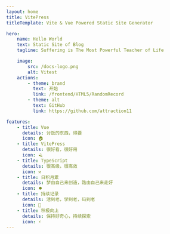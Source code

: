 ```yaml
---
layout: home
title: VitePress
titleTemplate: Vite & Vue Powered Static Site Generator

hero:
    name: Hello World
    text: Static Site of Blog
    tagline: Suffering is The Most Powerful Teacher of Life

    image:
        src: /docs-logo.png
        alt: Vitest
    actions:
        - theme: brand
          text: 开始
          link: /frontend/HTML5/RandomRecord
        - theme: alt
          text: GitHub
          link: https://github.com/attraction11

features:
    - title: Vue
      details: 讨饭的东西，得要
      icon: 🏠
    - title: VitePress
      details: 很好看，很好用
      icon: 🪒
    - title: TypeScript
      details: 很高级，很高效
      icon: ⚒️
    - title: 日积月累
      details: 梦由自己来创造，路由自己来走好
      icon: ⏺️
    - title: 持续记录
      details: 活到老，学到老，码到老
      icon: 🚀
    - title: 积极向上
      details: 保持好奇心，持续探索
      icon: ⚡
---
```

